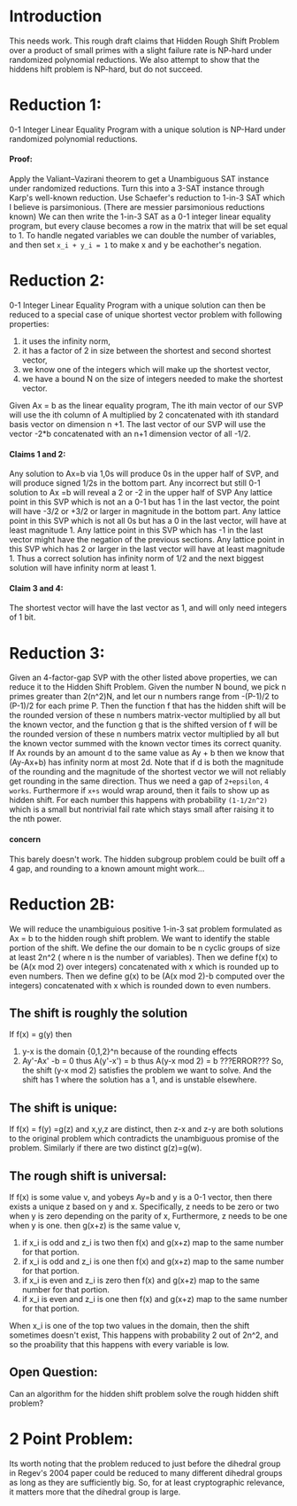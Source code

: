 # Introduction
This needs work.
This rough draft claims that Hidden Rough Shift Problem over a product of small primes with a slight failure rate
is NP-hard under randomized polynomial reductions. We also attempt to show that the hiddens hift problem is NP-hard, but do not succeed.
# Reduction 1:
0-1 Integer Linear Equality Program with a unique solution is NP-Hard under randomized polynomial reductions.
#### Proof: 
Apply the Valiant–Vazirani theorem to get a Unambiguous SAT instance under randomized reductions.
Turn this into a 3-SAT instance through Karp's well-known reduction.
Use Schaefer's reduction to 1-in-3 SAT which I believe is parsimonious. 
(There are messier parsimonious reductions known) 
We can then write the 1-in-3 SAT as a 0-1 integer linear equality program,
but every clause becomes a row in the matrix that will be set equal to 1.
To handle negated variables we can double the number of variables,
and then set  ```x_i + y_i = 1``` to make x and y be eachother's negation.
# Reduction 2:
0-1 Integer Linear Equality Program with a unique solution 
can then be reduced to a special case of unique shortest vector problem with following properties:
1. it uses the infinity norm,
2. it has a factor of 2 in size between the shortest and second shortest vector,
3. we know one of the integers which will make up the shortest vector,
4. we have a bound N on the size of integers needed to make the shortest vector.

Given Ax = b as the linear equality program,
The ith main vector of our SVP will use the ith column of A multiplied by 2 
concatenated with ith standard basis vector on dimension n +1.
The last vector of our SVP will use the vector -2*b 
concatenated with an n+1 dimension vector of all -1/2.
#### Claims 1 and 2:
Any solution to Ax=b via 1,0s will produce 0s in the upper half of SVP,
and will produce signed 1/2s in the bottom part.
Any incorrect but still 0-1 solution to Ax =b will reveal a 2 or -2 in the upper half of SVP
Any lattice point in this SVP which is not an a 0-1 but has 1 in the last vector,
the point will have -3/2 or +3/2 or larger in magnitude in the bottom part.
Any lattice point in this SVP which is not all 0s but has a 0 in the last vector,
will have at least magnitude 1.
Any lattice point in this SVP which has -1 in the last vector might have the negation of the previous sections.
Any lattice point in this SVP which has 2 or larger in the last vector will have at least magnitude 1.
Thus a correct solution has infinity norm of 1/2 and the next biggest solution will have infinity norm at least 1.
#### Claim 3 and 4:
The shortest vector will have the last vector as 1, and will only need integers of 1 bit.

# Reduction 3: 

Given an 4-factor-gap SVP with the other listed above properties, we can reduce it to the Hidden Shift Problem.
Given the number N bound, we pick n primes greater than 2(n^2)N, 
and let our n numbers range from  -(P-1)/2 to (P-1)/2 for each prime P.
Then the function f that has the hidden shift will be the rounded version of these n numbers matrix-vector multiplied by all but the known vector,
and the function g that is the shifted version of f will be the rounded version of these n numbers matrix vector multiplied by all 
but the known vector summed with the known vector times its correct quanity.
If Ax rounds by an amount d to the same value as Ay + b then we know that (Ay-Ax+b) has infinity norm at most 2d.
Note that if d is both the magnitude of the rounding and the magnitude of the shortest vector we will not reliably get rounding in the same direction.
Thus we need a gap of ```2+epsilon```, ```4 works```.
Furthermore if ```x+s``` would wrap around, then it fails to show up as hidden shift.
For each number this happens with probability ```(1-1/2n^2) ```
which is a small but nontrivial fail rate which stays small after raising it to the nth power.

#### concern
This barely doesn't work.
The hidden subgroup problem could be built off a 4 gap, and rounding to a known amount might work...

# Reduction 2B:
We will reduce the unambiguious positive 1-in-3 sat problem formulated as Ax = b to the hidden rough shift problem.
We want to identify the stable portion of the shift.
We define the our domain to be n cyclic groups of size at least 2n^2 ( where n is the number of variables).
Then we define f(x) to be (A(x mod 2) over integers) concatenated with x which is rounded up to even numbers.
Then we define g(x) to be (A(x mod 2)-b computed over the integers) concatenated with x which is rounded down to even numbers.

## The shift is roughly the solution
If f(x) = g(y) then
1. y-x is the domain {0,1,2}^n because of the rounding effects
2. Ay'-Ax' -b = 0 thus A(y'-x') = b thus A(y-x mod 2) = b ???ERROR???
So, the shift (y-x mod 2) satisfies the problem we want to solve.
And the shift has 1 where the solution has a 1, and is unstable elsewhere.

## The shift is unique:
If f(x) = f(y) =g(z) and x,y,z are distinct,
then z-x and z-y are both solutions to the original problem
which contradicts the unambiguous promise of the problem.
Similarly if there are two distinct g(z)=g(w).

## The rough shift is universal:
If f(x) is some value v, and  yobeys Ay=b and y is a 0-1 vector,
then there exists a unique z based on y and x.
Specifically, z needs to be zero or two when y is zero depending on the parity of x,
Furthermore, z needs to be one when y is one.
then g(x+z) is the same value v,
1. if x_i is odd and z_i is two then f(x) and g(x+z) map to the same number for that portion.
2. if x_i is odd and z_i is one then f(x) and g(x+z) map to the same number for that portion.
3. if x_i is even and z_i is zero then f(x) and g(x+z) map to the same number for that portion.
4. if x_i is even and z_i is one then f(x) and g(x+z) map to the same number for that portion.

When x_i is one of the top two values in the domain, then the shift sometimes doesn't exist,
This happens with probability 2 out of 2n^2, and so the proability that this happens with every variable is low.

## Open Question:
Can an algorithm for the hidden shift problem solve the rough hidden shift problem?

# 2 Point Problem:
Its worth noting that the problem reduced to just before the dihedral group in Regev's 2004 paper
could be reduced to many different dihedral groups as long as they are sufficiently big.
So, for at least cryptographic relevance, it matters more that the dihedral group is large.



